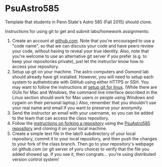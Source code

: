 # PsuAstro585
Template that students in Penn State's Astro 585 (Fall 2015) should clone.

Instructions for using git to get and submit labs/homework assignments:
1.  Create an account at [github.com](https://github.com/join). Note that you're encouraged to use a "code name", so that we can discuss your code and have peers review your code, without having to reveal your true identity.  Also, note that you're welcome to use an alternative git server if you prefer (e.g. to keep your repositories private), just let the instructor know how to access your repository.
2.  Setup up git on your machine.  The astro computers and Osmond lab should already have git installed.  However, you will need to setup each system to authetnticate with GitHub using either HTTPS or SSH.  You may want to follow the instructions at [setup git for linux](https://help.github.com/articles/set-up-git/#platform-linux).  (While there are GUIs for Mac and Windows, the command line interface described in the Linux section should work for Mac users or people using Windows and cygwin on their personal laptop.)  Also, remember that you shouldn't use your real name and email if you want to preserve your anonymity.  
3.  Send the instructor an email with your username, so you can be added to the team that can access the class repository.
4.  Follow the [instructions on forking a repository](https://help.github.com/articles/fork-a-repo/) using the [PsuAstro585 repository](https://github.com/eford/PsuAstro585) and cloning it on your local machine.
5.  Create a simple text file in the lab/0 subdirectory of your local repository, commit it to your local repository, and then push the changes to your fork of the class branch.  Then go to your repository's webpage on github.com (or git server of yoru choice) to verify that the file you added showed up.  If you see it, then congrats... you're using distributed version control system!  



